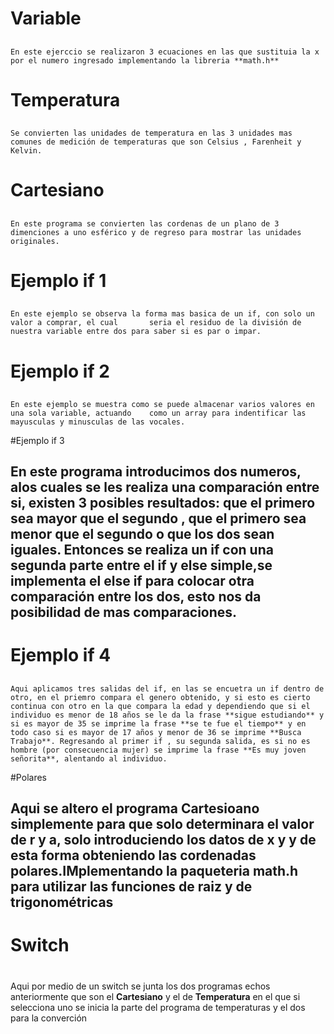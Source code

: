 # Variable <H2>
	En este ejerccio se realizaron 3 ecuaciones en las que sustituia la x por el numero ingresado implementando la libreria **math.h**
# Temperatura <H2>
	Se convierten las unidades de temperatura en las 3 unidades mas comunes de medición de temperaturas que son Celsius , Farenheit y Kelvin.
# Cartesiano <H2>
	En este programa se convierten las cordenas de un plano de 3 dimenciones a uno esférico y de regreso para mostrar las unidades originales.
# Ejemplo if 1 <H2>
	En este ejemplo se observa la forma mas basica de un if, con solo un valor a comprar, el cual 		seria el residuo de la división de nuestra variable entre dos para saber si es par o impar.
# Ejemplo if 2<H2>
	En este ejemplo se muestra como se puede almacenar varios valores en una sola variable, actuando 	como un array para indentificar las mayusculas y minusculas de las vocales.
#Ejemplo if 3 <H2>
	En este programa introducimos dos numeros, alos cuales se les realiza una comparación entre si, existen 3 posibles resultados: que el primero sea mayor que el segundo , que el primero sea menor que el segundo o que los dos sean iguales.
Entonces se realiza un if con una segunda parte entre el if y else simple,se implementa el **else if** para colocar otra comparación entre los dos, esto nos da posibilidad de mas comparaciones.
# Ejemplo if 4 <H2> 
	Aqui aplicamos tres salidas del if, en las se encuetra un if dentro de otro, en el priemro compara el genero obtenido, y si esto es cierto continua con otro en la que compara la edad y dependiendo que si el individuo es menor de 18 años se le da la frase **sigue estudiando** y si es mayor de 35 se imprime la frase **se te fue el tiempo** y en todo caso si es mayor de 17 años y menor de 36 se imprime **Busca Trabajo**. Regresando al primer if , su segunda salida, es si no es hombre (por consecuencia mujer) se imprime la frase **Es muy joven señorita**, alentando al individuo.
#Polares <H2>
	Aqui se altero el programa **Cartesioano** simplemente para que solo determinara el valor de r y a, solo introduciendo los datos de **x** y **y** de esta forma obteniendo las cordenadas polares.IMplementando la paqueteria math.h para utilizar las funciones de raiz y de trigonométricas 
# Switch <H1>
Aqui por medio de un switch se junta los dos programas echos anteriormente que son el **Cartesiano** y el de **Temperatura** en el que si selecciona uno se inicia la parte del programa de temperaturas y el dos para la converción
